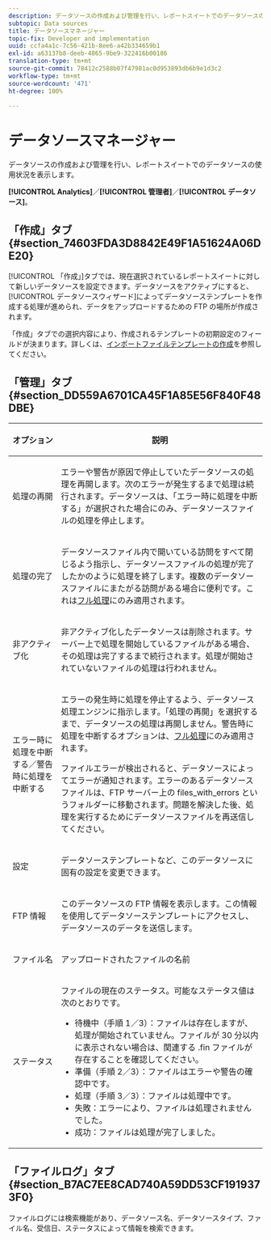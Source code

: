 ```yaml
---
description: データソースの作成および管理を行い、レポートスイートでのデータソースの使用状況を表示します。
subtopic: Data sources
title: データソースマネージャー
topic-fix: Developer and implementation
uuid: ccfa4a1c-7c56-421b-8ee6-a42b334659b1
exl-id: a63137b8-deeb-4865-9be9-322416b00186
translation-type: tm+mt
source-git-commit: 78412c2588b07f47981ac0d953893db6b9e1d3c2
workflow-type: tm+mt
source-wordcount: '471'
ht-degree: 100%

---
```


# データソースマネージャー

データソースの作成および管理を行い、レポートスイートでのデータソースの使用状況を表示します。

**[!UICONTROL Analytics]**／**[!UICONTROL 管理者]**／**[!UICONTROL データソース]**。

## 「作成」タブ {#section_74603FDA3D8842E49F1A51624A06DE20}

[!UICONTROL 「作成」]タブでは、現在選択されているレポートスイートに対して新しいデータソースを設定できます。データソースをアクティブにすると、[!UICONTROL データソースウィザード]によってデータソーステンプレートを作成する処理が進められ、データをアップロードするための FTP の場所が作成されます。

「作成」タブでの選択内容により、作成されるテンプレートの初期設定のフィールドが決まります。詳しくは、[インポートファイルテンプレートの作成](/help/import/c-data-sources/datasrc-template/t-datasrc-creating-data-sources-file.md)を参照してください。

## 「管理」タブ {#section_DD559A6701CA45F1A85E56F840F48DBE}

<table id="table_F74696EC855441328CFE0BF49C20D9B0"> 
 <thead> 
  <tr> 
   <th colname="col1" class="entry"> <p>オプション </p> </th> 
   <th colname="col2" class="entry"> <p>説明 </p> </th> 
  </tr> 
 </thead>
 <tbody> 
  <tr> 
   <td colname="col1"> <p>処理の再開 </p> </td> 
   <td colname="col2"> <p>エラーや警告が原因で停止していたデータソースの処理を再開します。次のエラーが発生するまで処理は続行されます。データソースは、「<span class="uicontrol">エラー時に処理を中断する</span>」が選択された場合にのみ、データソースファイルの処理を停止します。 </p> </td> 
  </tr> 
  <tr> 
   <td colname="col1"> <p>処理の完了 </p> </td> 
   <td colname="col2"> <p>データソースファイル内で開いている訪問をすべて閉じるよう指示し、データソースファイルの処理が完了したかのように処理を終了します。複数のデータソースファイルにまたがる訪問がある場合に便利です。これは<a href="/help/import/c-data-sources/c-datasrc-types/datasrc-full-processing.md"   >フル処理</a>にのみ適用されます。 </p> </td> 
  </tr> 
  <tr> 
   <td colname="col1"> <p>非アクティブ化 </p> </td> 
   <td colname="col2"> <p> 非アクティブ化したデータソースは削除されます。サーバー上で処理を開始しているファイルがある場合、その処理は完了するまで続行されます。処理が開始されていないファイルの処理は行われません。 </p> </td> 
  </tr> 
  <tr> 
   <td colname="col1"> <p>エラー時に処理を中断する／警告時に処理を中断する </p> </td> 
   <td colname="col2"> <p> エラーの発生時に処理を停止するよう、データソース処理エンジンに指示します。「処理の再開」を選択するまで、データソースの処理は再開しません。警告時に処理を中断するオプションは、<a href="/help/import/c-data-sources/c-datasrc-types/datasrc-full-processing.md"   >フル処理</a>にのみ適用されます。 </p> <p>ファイルエラーが検出されると、データソースによってエラーが通知されます。エラーのあるデータソースファイルは、FTP サーバー上の <span class="filepath">files_with_errors</span> というフォルダーに移動されます。問題を解決した後、処理を実行するためにデータソースファイルを再送信してください。 </p> </td> 
  </tr> 
  <tr> 
   <td colname="col1"> <p>設定 </p> </td> 
   <td colname="col2"> <p>データソーステンプレートなど、このデータソースに固有の設定を変更できます。 </p> </td> 
  </tr> 
  <tr> 
   <td colname="col1"> <p>FTP 情報 </p> </td> 
   <td colname="col2"> <p>このデータソースの FTP 情報を表示します。この情報を使用してデータソーステンプレートにアクセスし、データソースのデータを送信します。 </p> </td> 
  </tr> 
  <tr> 
   <td colname="col1"> <p>ファイル名 </p> </td> 
   <td colname="col2"> <p>アップロードされたファイルの名前 </p> </td> 
  </tr> 
  <tr> 
   <td colname="col1"> <p>ステータス </p> </td> 
   <td colname="col2"> <p> ファイルの現在のステータス。可能なステータス値は次のとおりです。 </p> 
    <ul id="ul_56A0BF8C1BE249F6BB39B0D11DA3997F"> 
     <li id="li_BAB359E08EDE4E0298C0362258789603">待機中（手順 1／3）：ファイルは存在しますが、処理が開始されていません。ファイルが 30 分以内に表示されない場合は、関連する <span class="filepath">.fin</span> ファイルが存在することを確認してください。 </li> 
     <li id="li_A09A14F42CB74F01B694799740B3DA17">準備（手順 2／3）：ファイルはエラーや警告の確認中です。 </li> 
     <li id="li_793FDCDB64CF434D82CAF5B6E9BDE557">処理（手順 3／3）：ファイルは処理中です。 </li> 
     <li id="li_1D8C4B241FF0453EAF7DDFD8354C5573">失敗：エラーにより、ファイルは処理されませんでした。 </li> 
     <li id="li_A52507602FB4492B83A70AF6449A539A">成功：ファイルは処理が完了しました。 </li> 
    </ul> </td> 
  </tr> 
 </tbody> 
</table>

## 「ファイルログ」タブ  {#section_B7AC7EE8CAD740A59DD53CF1919373F0}

ファイルログには検索機能があり、データソース名、データソースタイプ、ファイル名、受信日、ステータスによって情報を検索できます。
